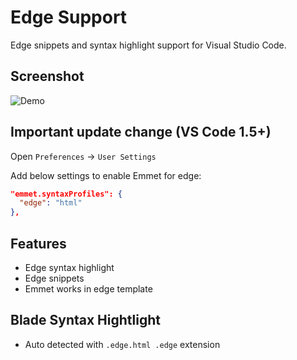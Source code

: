 # Edge Support

Edge snippets and syntax highlight support for Visual Studio Code.

## Screenshot

![Demo](https://github.com/duyluonglc/vscode-edge/raw/master/images/screenshot.png)

## Important update change (VS Code 1.5+)

Open `Preferences` -> `User Settings`

Add below settings to enable Emmet for edge:

```json
"emmet.syntaxProfiles": {
  "edge": "html"
},
```

## Features

* Edge syntax highlight
* Edge snippets
* Emmet works in edge template

## Blade Syntax Hightlight

* Auto detected with `.edge.html .edge` extension

